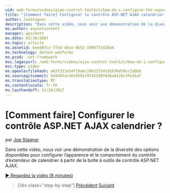 ```yaml
---
uid: web-forms/videos/ajax-control-toolkit/how-do-i-configure-the-aspnet-ajax-calendar-control
title: "[Comment faire] Configurer le contrôle ASP.NET AJAX calendrier ? | Microsoft Docs"
author: JoeStagner
description: "Dans cette vidéo, nous voir une démonstration de la diversité des options disponibles pour configurer l’apparence et le comportement du contrôle d’extendeur de calendrier à partir de t..."
ms.author: aspnetcontent
manager: wpickett
ms.date: 03/30/2007
ms.topic: article
ms.assetid: bee087cc-7fed-4dce-8b52-19987f2d38a6
ms.technology: dotnet-webforms
ms.prod: .net-framework
msc.legacyurl: /web-forms/videos/ajax-control-toolkit/how-do-i-configure-the-aspnet-ajax-calendar-control
msc.type: video
ms.openlocfilehash: e62f323a54f19aec196225241d1b76d70cc2abbb
ms.sourcegitcommit: 9a9483aceb34591c97451997036a9120c3fe2baf
ms.translationtype: MT
ms.contentlocale: fr-FR
ms.lasthandoff: 11/10/2017
---
```

<a name="how-do-i-configure-the-aspnet-ajax-calendar-control"></a>[Comment faire] Configurer le contrôle ASP.NET AJAX calendrier ?
====================
par [Joe Stagner](https://github.com/JoeStagner)

Dans cette vidéo, nous voir une démonstration de la diversité des options disponibles pour configurer l’apparence et le comportement du contrôle d’extendeur de calendrier à partir de la boîte à outils de contrôle ASP.NET AJAX.

[&#9654; Regardez la vidéo (8 minutes)](https://channel9.msdn.com/Blogs/ASP-NET-Site-Videos/how-do-i-configure-the-aspnet-ajax-calendar-control)

>[!div class="step-by-step"]
[Précédent](how-do-i-use-the-aspnet-ajax-autocomplete-control.md)
[Suivant](how-do-i-use-the-aspnet-ajax-dropdown-control.md)
